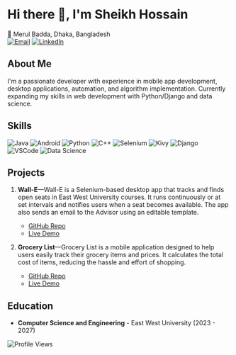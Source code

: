 # Hi there 👋, I'm Sheikh Hossain

📍 Merul Badda, Dhaka, Bangladesh  
[![Email](https://img.shields.io/badge/-Email-D14836?style=flat&logo=gmail&logoColor=white)](mailto:skhossain799@gmail.com)
[![LinkedIn](https://img.shields.io/badge/-LinkedIn-0077B5?style=flat&logo=linkedin&logoColor=white)](https://linkedin.com/in/sheikh-hossain-bin-bakhtiar)

## About Me
I'm a passionate developer with experience in mobile app development, desktop applications, automation, and algorithm implementation. Currently expanding my skills in web development with Python/Django and data science.

## Skills
![Java](https://img.shields.io/badge/-Java-007396?style=flat&logo=java&logoColor=white)
![Android](https://img.shields.io/badge/-Android-3DDC84?style=flat&logo=android&logoColor=white)
![Python](https://img.shields.io/badge/-Python-3776AB?style=flat&logo=python&logoColor=white)
![C++](https://img.shields.io/badge/-C++-00599C?style=flat&logo=c%2B%2B&logoColor=white)
![Selenium](https://img.shields.io/badge/-Selenium-43B02A?style=flat&logo=selenium&logoColor=white)
![Kivy](https://img.shields.io/badge/-Kivy-3775A9?style=flat&logo=python&logoColor=white)
![Django](https://img.shields.io/badge/-Django-092E20?style=flat&logo=django&logoColor=white)
![VSCode](https://img.shields.io/badge/-VSCode-007ACC?style=flat&logo=visual-studio-code&logoColor=white)
![Data Science](https://img.shields.io/badge/-Data%20Science-FF6F00?style=flat&logo=databricks&logoColor=white)

## Projects
<!-- Add your projects here -->
1. **Wall-E**—Wall-E is a Selenium-based desktop app that tracks and finds open seats in East West University courses. It runs continuously or at set intervals and notifies users when a seat becomes available. The app also sends an email to the Advisor using an editable template.
   - [GitHub Repo](https://github.com/sheikhhossainn/Wall-E)
   - [Live Demo](https://www.facebook.com/sheikh.hossain.bin.bakhtiar/videos/1569554367098470)

2. **Grocery List**—Grocery List is a mobile application designed to help users easily track their grocery items and prices. It calculates the total cost of items, reducing the hassle and effort of shopping.
   - [GitHub Repo](https://github.com/sheikhhossainn/Grocery-List) 
   - [Live Demo](https://github.com/user-attachments/assets/566f0f31-1069-40b6-bbf8-36a0c1aaf054)

## Education
<!-- Add your education details here -->
- **Computer Science and Engineering** - East West University (2023 - 2027)

![Profile Views](https://komarev.com/ghpvc/?username=sheikhhossainn&color=blue&style=flat&unique=true)
